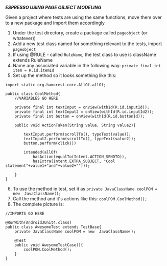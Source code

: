 ***ESPRESSO USING PAGE OBJECT MODELING***

Given a project where tests are using the same functions, move them over to a new package and import them accordingly

1. Under the test directory, create a package called `pageobject` (or whatever))
2. Add a new test class named for something relevant to the tests, import `pageobject`
3. If using @RULE - called `RuleName`, the test class to use is className extends RuleName
4. Name any associated variable in the following way: `private final int item = R.id.itemId`
5. Set up the method so it looks something like this:

```
import static org.hamcrest.core.AllOf.allOf;

public class CoolMethod{
    //VARIABLES GO HERE

    private final int textInput = onView(withId(R.id.inputId));
    private final int textInput2 = onView(withId(R.id.inputId2));
    private final int button = onView(withId(R.id.buttonId));

    public void ActionTaken(String value, String value2){

        textInput.perform(scrollTo(), typeText(value));
        textInput2.perform(scrollTo(), typeText(value2));
        button.perform(click())

        intended(allOf(
            hasAction(equalTo(Intent.ACTION_SENDTO)),
            hasExtra(Intent.EXTRA_SUBJECT, "Cool statement"+value1+"and"+value2+"")));

    }
}
```

6. To use the method in test, set it as `private JavaClassName coolPOM = new  JavaClassName();`
7. Call the method and it's actions like this: `coolPOM.CoolMethod();`
8. The complete picture is:

```
//IMPORTS GO HERE

@RunWith(AndroidJUnit4.class)
public class AwesomeTest extends TestBase{
    private JavaClassName coolPOM = new  JavaClassName();

    @Test
    public void AwesomeTestCase(){
        coolPOM.CoolMethod();
    }
}
```
